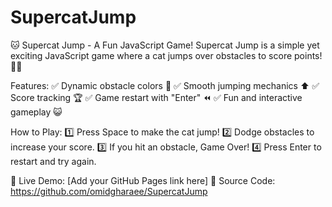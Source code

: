 # SupercatJump 
🐱 Supercat Jump - A Fun JavaScript Game!
Supercat Jump is a simple yet exciting JavaScript game where a cat jumps over obstacles to score points! 🚀🐱

Features:
✅ Dynamic obstacle colors 🎨 ✅ Smooth jumping mechanics ⬆️ ✅ Score tracking 🏆 ✅ Game restart with "Enter" ⏪ ✅ Fun and interactive gameplay 😺

How to Play:
1️⃣ Press Space to make the cat jump! 2️⃣ Dodge obstacles to increase your score. 3️⃣ If you hit an obstacle, Game Over! 4️⃣ Press Enter to restart and try again.

🔗 Live Demo: [Add your GitHub Pages link here] 
📜 Source Code: https://github.com/omidgharaee/SupercatJump
